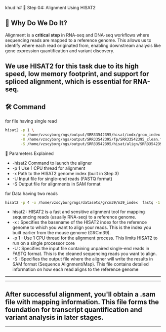 khud h# 🧬 Step 04: Alignment Using HISAT2

## 🎯 Why Do We Do It?
Alignment is a **critical step** in RNA-seq and DNA-seq workflows where sequencing reads are mapped to a reference genome. This allows us to identify where each read originated from, enabling downstream analysis like gene expression quantification and variant discovery.

We use **HISAT2** for this task due to its high speed, low memory footprint, and support for spliced alignment, which is essential for RNA-seq.
---



## 🛠️ Command 

for file having single read
```bash 
hisat2 -p 1 \
       -x /home/vzscyborg/ngs/output/SRR33542395/hisat/indx/grcm_index \
       -U /home/vzscyborg/ngs/output/SRR33542395/fp/SRR33542395_clean.fastq \
       -S /home/vzscyborg/ngs/output/SRR33542395/hisat/align/SRR33542395_hisat.sam
```

🧾 Parameters Explained 

- -hisat2 	Command to launch the aligner
- -p 1	Use 1 CPU thread for alignment
- -x	Path to the HISAT2 genome index (built in Step 3)
- -U	Input file for single-end reads (FASTQ format)
- -S	Output file for alignments in SAM format 
 
for Data having two reads
```bash 
hisat2 -p 4 -x /home/vzscyborg/ngs/datasets/grcm39/m39_index  fastq -1 /home/vzscyborg/ngs/mouse/fp/31r1c.fastq -2 /home/vzscyborg/ngs/mouse/fp/31r2c.fastq -S /home/vzscyborg/ngs/mouse/hisat/31.sam
```

-  hisat2 : HISAT2 is a fast and sensitive alignment tool for mapping sequencing reads (usually RNA-seq) to a reference genome. 
- -x : Specifies the basename of the HISAT2 index for the reference genome to which you want to align your reads. This is the index you built earlier from the mouse genome (GRCm39). 
-  -p 1 : Use 1 CPU thread for the alignment process. This limits HISAT2 to run on a single processor core 
-  -U : Specifies the input file containing unpaired single-end reads in FASTQ format. This is the cleaned sequencing reads you want to align. 
-  -S : Specifies the output file where the aligner will write the results in SAM format (Sequence Alignment/Map). This file contains detailed information on how each read aligns to the reference genome


---
---
After successful alignment, you'll obtain a .sam file with mapping information. This file forms the foundation for transcript quantification and variant analysis in later stages.
---
---
